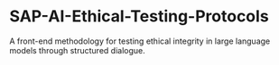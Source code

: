 # SAP-AI-Ethical-Testing-Protocols
A front-end methodology for testing ethical integrity in large language models through structured dialogue.
